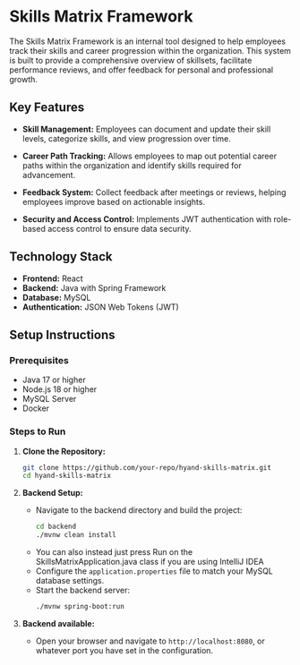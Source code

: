 # Skills Matrix Framework

The Skills Matrix Framework is an internal tool designed to help employees track their skills and career progression within the organization. This system is built to provide a comprehensive overview of skillsets, facilitate performance reviews, and offer feedback for personal and professional growth.

## Key Features

- **Skill Management:**
  Employees can document and update their skill levels, categorize skills, and view progression over time.

- **Career Path Tracking:**
  Allows employees to map out potential career paths within the organization and identify skills required for advancement.

- **Feedback System:**
  Collect feedback after meetings or reviews, helping employees improve based on actionable insights.

- **Security and Access Control:**
  Implements JWT authentication with role-based access control to ensure data security.

## Technology Stack

- **Frontend:** React
- **Backend:** Java with Spring Framework
- **Database:** MySQL
- **Authentication:** JSON Web Tokens (JWT)

## Setup Instructions

### Prerequisites

- Java 17 or higher
- Node.js 18 or higher
- MySQL Server
- Docker

### Steps to Run

1. **Clone the Repository:**
   ```bash
   git clone https://github.com/your-repo/hyand-skills-matrix.git
   cd hyand-skills-matrix
   ```

2. **Backend Setup:**
   - Navigate to the backend directory and build the project:
     ```bash
     cd backend
     ./mvnw clean install
     ```
   - You can also instead just press Run on the SkillsMatrixApplication.java class if you are using IntelliJ IDEA
   - Configure the `application.properties` file to match your MySQL database settings.
   - Start the backend server:
     ```bash
     ./mvnw spring-boot:run
     ```

3. **Backend available:**
   - Open your browser and navigate to `http://localhost:8080`, or whatever port you have set in the configuration.
